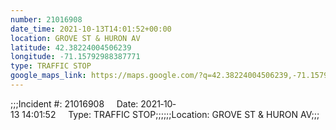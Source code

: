 ```yaml
---
number: 21016908
date_time: 2021-10-13T14:01:52+00:00
location: GROVE ST & HURON AV
latitude: 42.38224004506239
longitude: -71.15792988387771
type: TRAFFIC STOP
google_maps_link: https://maps.google.com/?q=42.38224004506239,-71.15792988387771
---
```


;;;Incident #: 21016908     Date: 2021‐10‐13 14:01:52     Type: TRAFFIC STOP;;;;;;Location: GROVE ST & HURON AV;;;
